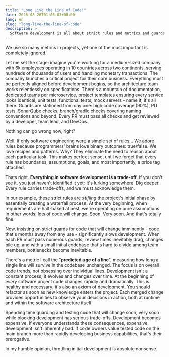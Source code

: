 ```yaml
---
title: "Long Live the Line of Code!"
date: 2025-08-26T01:05:03+00:00
lang: en
slug: "long-live-the-line-of-code"
description: >
  Software development is all about strict rules and metrics and guards, right?
---
```


We use so many metrics in projects, yet one of the most important is completely ignored.

Let me set the stage: imagine you're working for a medium-sized company with 6k employees operating in 10 countries across two continents, serving hundreds of thousands of users and handling monetary transactions. The company launches a critical project for their core business. Everything must be perfectly aligned before development begins, so the architecture team works relentlessly on specifications. There's a mountain of documentation, dedicated teams per microservice, project templates ensuring every service looks identical, unit tests, functional tests, mock servers - name it, it's all there. Guards are stationed from day one: high code coverage (90%), PIT tests, SonarQube checks, branch/gradle checks covering naming conventions and beyond. Every PR must pass all checks and get reviewed by a developer, team lead, and DevOps.

Nothing can go wrong now, right?

Well. If only software engineering were a simple set of rules... We adore rules because programmers' brains love binary outcomes: true/false. We love recipes and patterns. Why? They eliminate the need to reason about each particular task. This makes perfect sense, until we forget that every rule has boundaries, assumptions, goals, and most importantly, a price tag attached.

Thats right. **Everything in software development is a trade-off**. If you don't see it, you just haven't identified it yet: it's lurking somewhere. Dig deeper. Every rule carries trade-offs, and we must acknowledge them.

In our example, these strict rules are _stifling_ the project's initial phase by essentially creating a waterfall process. At the very beginning, when requirements are half-baked at best, we're operating on pure assumptions. In other words: lots of code will change. Soon. Very soon. And that's totally fine.

Now, insisting on strict guards for code that will change imminently - code that's months away from any use - significantly slows development. When each PR must pass numerous guards, review times inevitably drag, changes pile up, and with a small initial codebase that's hard to divide among team members, bottlenecks become inevitable.

There's a metric I call the "**predicted age of a line**", measuring how long a single line will survive in the codebase unchanged. The focus is on overall code trends, not obsessing over individual lines. Development isn't a constant process; it evolves and changes over time. At the beginning of _every_ software project code changes rapidly and dramatically. This is healthy and necessary; it's also an axiom of development. You should refactor as soon as new knowledge enters the project. Each merged change provides opportunities to observe your decisions in action, both at runtime and within the software architecture itself.

Spending time guarding and testing code that will change soon, very soon while blocking development has serious trade-offs. Development becomes expensive. If everyone understands these consequences, expensive development isn't inherently bad. If code owners value tested code on the main branch more than rapidly developing business capabilities, that's their prerogative.

In my humble opinion, throttling initial development is absolute nonsense.
